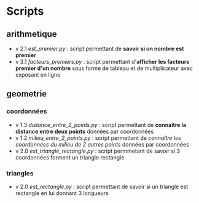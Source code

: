 # Scripts

## arithmetique
 - v 2.1 *est_premier.py* : script permettant de **savoir si un nombre est premier**
 - v 3.1 *facteurs_premiers.py* : script permettant d'**afficher les facteurs premier d'un nombre** sous forme de tableau et de multiplicateur avec exposant en ligne

## geometrie
### coordonnées
 - v 1.3 *distance_entre_2_points.py* : script permettant de **connaître la distance entre deux points** données par coordonnées
 - v 1.2 *milieu_entre_2_points.py* : script permettant de *connaître les coordonnées du milieu de 2 autres points* données par coordonnées
 - v 2.0 *est_triangle_rectangle.py* : script permmetant de savoir si 3 coordonnées forment un triangle rectangle

 ### triangles
 - v 2.0 *est_rectangle.py* : script permettant de savoir si un triangle est rectangle en lui donnant 3 longueurs